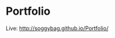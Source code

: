 # Portfolio

Live: http://soggybag.github.io/Portfolio/

<!--

You can view my design work at Behance.net

[https://www.behance.net/mitchellhudson](https://www.behance.net/mitchellhudson)

You will find art and design for completed projects and work in progress. At the moment I have been concentrating on my iOS
development skills. You can find the design work for these apps on Behance. The projects themselves exist here on Github. 

[https://github.com/soggybag/scribblegram](https://github.com/soggybag/scribblegram)

[On the App Store](https://itunes.apple.com/us/app/scribblegram/id955086437?mt=8&uo=4)

[https://github.com/soggybag/20-Life](https://github.com/soggybag/20-Life)

[On the App Store](https://itunes.apple.com/us/app/20-life/id954969580?mt=8&uo=4)


Here are a few more projects. 

[https://github.com/soggybag/Falling-Stars](https://github.com/soggybag/Falling-Stars)

[https://github.com/soggybag/Sine-Wave](https://github.com/soggybag/Sine-Wave)

[https://github.com/soggybag/Tower-Defense](https://github.com/soggybag/Tower-Defense)

## Wordpress work
I taught a class in web design using Wordpress. The class covered creating a blog theme for Wordpress from scratch and 
creating a custom web site using Wordpress as a CMS. 

### Sample Theme

A theme created (2012) as an in class example. View my blog using this theme here:
[http://www.super-freq.com](http://www.super-freq.com)

The source for the theme is here:
[https://github.com/soggybag/WP-Theme-2](https://github.com/soggybag/WP-Theme-2)

### Non-profit sites
The class would create sites for non-profit organizations when project were available. I would art direct and cosult for 
the entire class, with each student making their own version of the site. 

#### Nob Hill Gazette
This is a demo for a redesign of the Nob HillGazzette web site. I did extensive revisions of the student work for the 
client on this project. 

[http://webdevils.com/web3/nhg/](http://webdevils.com/web3/nhg/)

#### Farm2City.org
This is a stufent created site that was adopted and in use by the client. 

[http://www.farm2city.org](http://www.farm2city.org)

-->
